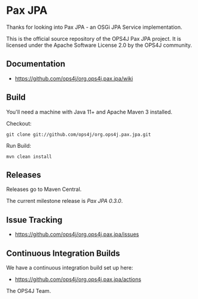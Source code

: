 ﻿Pax JPA
=======

Thanks for looking into Pax JPA - an OSGi JPA Service implementation. 

This is the official source repository of the OPS4J Pax JPA project.
It is licensed under the Apache Software License 2.0 by the OPS4J community.

## Documentation

* https://github.com/ops4j/org.ops4j.pax.jpa/wiki

## Build

You'll need a machine with Java 11+ and Apache Maven 3 installed.

Checkout:

    git clone git://github.com/ops4j/org.ops4j.pax.jpa.git

Run Build:

    mvn clean install


## Releases

Releases go to Maven Central.

The current milestone release is *Pax JPA 0.3.0*.

## Issue Tracking

* https://github.com/ops4j/org.ops4j.pax.jpa/issues

## Continuous Integration Builds

We have a continuous integration build set up here:

* https://github.com/ops4j/org.ops4j.pax.jpa/actions

The OPS4J Team.

